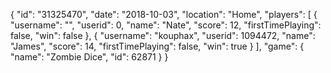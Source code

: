 {
  "id": "31325470",
  "date": "2018-10-03",
  "location": "Home",
  "players": [
    {
      "username": "",
      "userid": 0,
      "name": "Nate",
      "score": 12,
      "firstTimePlaying": false,
      "win": false
    },
    {
      "username": "kouphax",
      "userid": 1094472,
      "name": "James",
      "score": 14,
      "firstTimePlaying": false,
      "win": true
    }
  ],
  "game": {
    "name": "Zombie Dice",
    "id": 62871
  }
}
